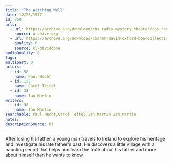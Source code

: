 ```yaml
---
title: "The Witching Well"
date: 12/23/1977
id: 758
urls: 
  - url: https://archive.org/download/cbs_radio_mystery_theater/cbs_radio_mystery_theater-0751-0800.zip/cbs_radio_mystery_theater-0751-0800%2Fcbsrmt_0758_the_witching_well.mp3
    source: archive-org
  - url: https://archive.org/download/cbsrmt-david-oxford-boa-collection/CBSRMT-771223-0758-The-Witching-Well-(24-22)-[2007]-{BoA}.mp3
    quality: 0
    source: kl-davidoboa
audioQuality: 0
tags: 
multipart: 0
actors:  
  - id: 58
    name: Paul Hecht  
  - id: 135
    name: Carol Teitel  
  - id: 38
    name: Ian Martin
writers:  
  - id: 38
    name: Ian Martin
searchable: Paul Hecht,Carol Teitel,Ian Martin Ian Martin
notes: 
descriptionSource: kf
---
```

After losing his father, a young man travels to Ireland to explore his heritage and investigate his late father's past. He discovers a little village with a haunting secret that helps him learn the truth about his father and more about himself than he wants to know.